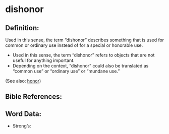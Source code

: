 # dishonor

## Definition:

Used in this sense, the term “dishonor” describes something that is used for common or ordinary use instead of for a special or honorable use.

* Used in this sense, the term “dishonor” refers to objects that are not useful for anything important.
* Depending on the context, “dishonor” could also be translated as “common use” or “ordinary use” or “mundane use.”

(See also: [honor](../kt/honor.md))

## Bible References:


## Word Data:

* Strong’s: 